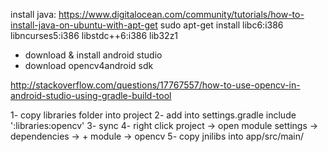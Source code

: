 install java:
https://www.digitalocean.com/community/tutorials/how-to-install-java-on-ubuntu-with-apt-get
sudo apt-get install libc6:i386 libncurses5:i386 libstdc++6:i386 lib32z1


- download & install android studio
- download opencv4android sdk

http://stackoverflow.com/questions/17767557/how-to-use-opencv-in-android-studio-using-gradle-build-tool

1- copy libraries folder into project
2- add into settings.gradle
	include ':libraries:opencv'
3- sync
4- right click project -> open module settings -> dependencies -> + module -> opencv
5- copy jnilibs into app/src/main/

